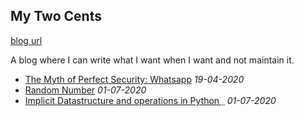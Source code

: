 ## My Two Cents

[blog url](https://ikouchiha47.github.io/two-cents)

A blog where I can write what I want when I want and not maintain it.

- [The Myth of Perfect Security: Whatsapp](pages/episode_1.md) *19-04-2020*
- [Random Number](pages/random.html) *01-07-2020*
- [Implicit Datastructure and operations in Python ](pages/episode_3.md) *01-07-2020*
